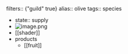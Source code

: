filters:: {"guild" true}
alias:: olive
tags:: species

- state:: supply
- ![image.png](https://peach-geographical-bat-397.mypinata.cloud/ipfs/QmX34KXYnuECWoBKM4csZJ18kmETytxEehRdJR8o8ho8HZ)
- [[shader]]
- products
	- [[fruit]]